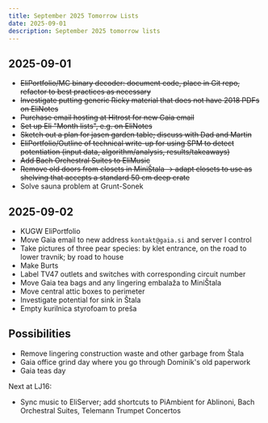 ```yaml
---
title: September 2025 Tomorrow Lists
date: 2025-09-01
description: September 2025 tomorrow lists
---
```


## 2025-09-01

- ~~EliPortfolio/MC binary decoder: document code, place in Git repo, refactor to best practices as necessary~~
- ~~Investigate putting generic Ricky material that does not have 2018 PDFs on EliNotes~~
- ~~Purchase email hosting at Hitrost for new Gaia email~~
- ~~Set up Eli "Month lists", e.g. on EliNotes~~
- ~~Sketch out a plan for jasen garden table; discuss with Dad and Martin~~
- ~~EliPortfolio/Outline of technical write-up for using SPM to detect potentiation (input data, algorithm/analysis, results/takeaways)~~
- ~~Add Bach Orchestral Suites to EliMusic~~ 
- ~~Remove old doors from closets in MiniŠtala -> adapt closets to use as shelving that accepts a standard 50 cm deep crate~~
- Solve sauna problem at Grunt-Sonek

## 2025-09-02

- KUGW EliPortfolio
- Move Gaia email to new address `kontakt@gaia.si` and server I control
- Take pictures of three pear species: by klet entrance, on the road to lower travnik; by road to house
- Make Burts
- Label TV47 outlets and switches with corresponding circuit number
- Move Gaia tea bags and any lingering embalaža to MiniŠtala
- Move central attic boxes to perimeter
- Investigate potential for sink in Štala
- Empty kurilnica styrofoam to preša

## Possibilities

- Remove lingering construction waste and other garbage from Štala
- Gaia office grind day where you go through Dominik's old paperwork
- Gaia teas day

Next at LJ16:

- Sync music to EliServer; add shortcuts to PiAmbient for Ablinoni, Bach Orchestral Suites, Telemann Trumpet Concertos
